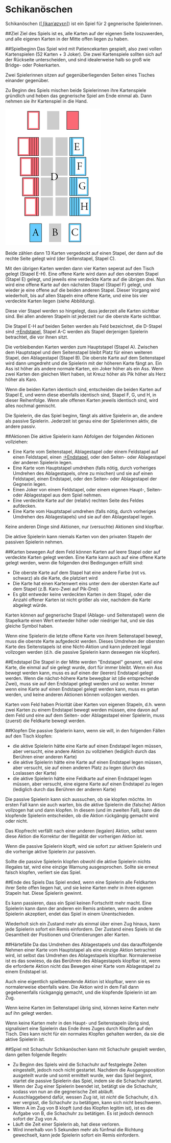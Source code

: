 # Schikanöschen
Schikanöschen
([[ˌʃikanˈøzχɛn]](https://en.wikipedia.org/wiki/International_Phonetic_Alphabet))
ist ein Spiel für 2 gegnerische Spielerinnen.

##Ziel
Ziel des Spiels ist es, alle Karten auf der eigenen Seite loszuwerden, und alle
eigenen Karten in der Mitte offen liegen zu haben.

##Spielbeginn
Das Spiel wird mit Patiencekarten gespielt, also zwei vollen Kartenspielen (52
Karten + 3 Joker).
Die zwei Kartenspiele sollten sich auf der Rückseite unterscheiden, und sind
idealerweise halb so groß wie Bridge- oder Pokerkarten.

Zwei Spielerinnen sitzen auf gegenüberliegenden Seiten eines Tisches einander
gegenüber.

Zu Beginn des Spiels mischen beide Spielerinnen ihre Kartenspiele gründlich und
heben das gegnerische Spiel am Ende einmal ab. Dann nehmen sie ihr Kartenspiel
in die Hand.

![Illustration des Spielaufbaus und Beschriftung der Kartenstapel](schikanoeschen.png)

Beide zählen dann 13 Karten vergedeckt auf einen Stapel, der dann auf die rechte
Seite gelegt wird (der Seitenstapel, Stapel C).

Mit den übrigen Karten werden dann vier Karten seperat auf den Tisch gelegt
(Stapel E-H). Eine offene Karte wird dann auf den obersten Stapel (Stapel E)
gelegt, und jeweils eine verdeckte Karte auf die übrigen drei. Nun wird eine
offene Karte auf den nächsten Stapel (Stapel F) gelegt, und wieder je eine
offene auf die beiden anderen Stapel. Dieser Vorgang wird wiederholt, bis auf
allen Stapeln eine offene Karte, und eine bis vier verdeckte Karten liegen
(siehe Abbildung).

Diese vier Stapel werden so hingelegt, dass jederzeit alle Karten sichtbar sind.
Bei allen anderen Stapeln ist jederzeit nur die oberste Karte sichtbar.

Die Stapel E-H auf beiden Seiten werden als Feld bezeichnet, die D-Stapel sind
[→Endstapel](#endstapel), Stapel A-C werden als Stapel derjenigen Spielerin
betrachtet, die vor ihnen sitzt.

Die verbleibenden Karten werden zum Hauptstapel (Stapel A). Zwischen dem
Hauptstapel und dem Seitenstapel bleibt Platz für einen weiteren Stapel, den
Ablagestapel (Stapel B). Die oberste Karte auf dem Seitenstapel wird dann
umgedreht und die Spielerin mit der höheren Karte fängt an. Ein Ass ist höher
als andere normale Karten, ein Joker höher als ein Ass.  Wenn zwei Karten den
gleichen Wert haben, ist Kreuz höher als Pik höher als Herz höher als Karo.

Wenn die beiden Karten identisch sind, entscheiden die beiden Karten auf Stapel
E, und wenn diese ebenfalls identisch sind, Stapel F, G, und H, in dieser
Reihenfolge. Wenn alle offenen Karten jeweils identisch sind, wird alles nochmal
gemischt.

Die Spielerin, die das Spiel beginn, fängt als aktive Spielerin an, die andere
als passive Spielerin. Jederzeit ist genau eine der Spielerinnen aktiv, die
andere passiv.


##Aktionen
Die aktive Spielerin kann Abfolgen der folgenden Aktionen vollziehen:

- Eine Karte vom Seitenstapel, Ablagestapel oder einem Feldstapel auf einen
  Feldstapel, einen [→Endstapel](#endstapel), oder den Seiten- oder
  Ablagestapel der anderen Spielerin legen.
- Eine Karte vom Hauptstapel umdrehen (falls nötig, durch vorheriges Umdrehen
  des Ablagestapels, ohne zu mischen) und sie auf einen Feldstapel, einen
  Endstapel, oder den Seiten- oder Ablagestapel der Gegnerin legen.
- Einen Joker von einem Feldstapel, oder einem eigenen Haupt-, Seiten- oder
  Ablagestapel aus dem Spiel nehmen.
- Eine verdeckte Karte auf der (relativ) rechten Seite des Feldes aufdecken.
- Eine Karte vom Hauptstapel umdrehen (falls nötig, durch vorheriges Umdrehen
  des Ablagestapels) und sie auf den Ablagestapel legen.

Keine anderen Dinge sind Aktionen, nur (versuchte) Aktionen sind klopfbar.

Die aktive Spielerin kann niemals Karten von den privaten Stapeln der passiven
Spielerin nehmen.

##Karten bewegen
Auf dem Feld können Karten auf leere Stapel oder auf verdeckte Karten gelegt
werden.  Eine Karte kann auch auf eine offene Karte gelegt werden, wenn die
folgenden drei Bedingungen erfüllt sind:

- Die oberste Karte auf dem Stapel hat eine andere Farbe (rot vs. schwarz) als
  die Karte, die platziert wird
- Die Karte hat einen Kartenwert eins unter dem der obersten Karte auf dem
  Stapel (z.B. Karo-Zwei auf Pik-Drei)
- Es gibt entweder keine verdeckten Karten in dem Stapel, oder die Anzahl
  offener Karten ist nicht größer als vier, nachdem die Karte abgelegt
  würde.

Karten können auf gegnerische Stapel (Ablage- und Seitenstapel) wenn die
Stapelkarte einen Wert entweder höher oder niedriger hat, und sie das gleiche
Symbol haben.

Wenn eine Spielerin die letzte offene Karte von ihrem Seitenstapel bewegt, muss
die oberste Karte aufgedeckt werden. Dieses Umdrehen der obersten Karte des
Seitenstapels ist eine Nicht-Aktion und kann jederzeit legal vollzogen werden
(d.h. die passive Spielerin kann deswegen nie klopfen).

##Endstapel
Die Stapel in der Mitte werden "Endstapel" genannt, weil eine Karte, die einmal
auf sie gelegt wurde, dort für immer bleibt. Wenn ein Ass bewegt werden kann,
muss es auf einen der (leeren) Endstapel gelegt werden.  Wenn die nächst-höhere
Karte bewegbar ist (die entsprechende Zwei), muss sie auf den Endstapel gelegt
werden und so weiter. Immer wenn eine Karte auf einen Endstapel gelegt werden
kann, muss es getan werden, und keine anderen Aktionen können vollzogen werden.

Karten vom Feld haben Priorität über Karten von eigenen Stapeln, d.h. wenn zwei
Karten zu einem Endstapel bewegt werden müssen, eine davon auf dem Feld und
eine auf dem Seiten- oder Ablagestapel einer Spielerin, muss (zuerst) die
Feldkarte bewegt werden.

##Klopfen
Die passive Spielerin kann, wenn sie will, in den folgenden Fällen auf den Tisch
klopfen:

- die aktive Spielerin hätte eine Karte auf einen Endstapel legen müssen, aber
  versucht, eine andere Aktion zu vollziehen (lediglich durch das Berühren
  einer anderen Karte)
- die aktive Spielerin hätte eine Karte auf einen Endstapel legen müssen, aber
  versucht, sie auf einen anderen Platz zu legen (durch das Loslassen der
  Karte)
- die aktive Spielerin hätte eine Feldkarte auf einen Endstapel legen müssen,
  aber versucht, eine eigene Karte auf einen Endstapel zu legen (lediglich
  durch das Berühren der anderen Karte)

Die passive Spielerin kann sich aussuchen, ob sie klopfen möchte.  Im ersten
Fall kann sie auch warten, bis die aktive Spielerin die (falsche) Aktion
vollzogen hat und dann klopfen. In diesem (und im zweiten Fall), kann die
klopfende Spielerin entscheiden, ob die Aktion rückgängig gemacht wird oder
nicht.

Das Klopfrecht verfällt nach einer anderen (legalen) Aktion, selbst wenn diese
Aktion die Korrektur der Illegalität der vorherigen Aktion ist.

Wenn die passive Spielerin klopft, wird sie sofort zur aktiven Spielerin und
die vorherige aktive Spielerin zur passiven.

Sollte die passive Spielerin klopfen obwohl die aktive Spielerin nichts
illegales tat, wird eine einzige Warnung ausgesprochen. Sollte sie erneut
falsch klopfen, verliert sie das Spiel.

##Ende des Spiels
Das Spiel ended, wenn eine Spielerin alle Feldkarten ihrer Seite offen liegen
hat, und sie keine Karten mehr in ihren eigenen Stapeln hat. Diese Spielerin
gewinnt.

Es kann passieren, dass ein Spiel keinen Fortschritt mehr macht. Eine Spielerin
kann dann der anderen ein Remis anbieten, wenn die andere Spielerin akzeptiert,
endet das Spiel in einem Unentschieden.

Wiederholt sich ein Zustand mehr als einmal über einen Zug hinaus, kann jede
Spielerin sofort ein Remis einfordern. Der Zustand eines Spiels ist die
Gesamtheit der Positionen und Orientierungen aller Karten.

##Härtefälle
Da das Umdrehen des Ablagestapels und das darauffolgende Nehmen einer Karte vom
Hauptstapel als eine einzige Aktion betrachtet wird, ist selbst das Umdrehen
des Ablagestapels klopfbar. Normalerweise ist es das sowieso, da das Berühren
des Ablagestapels klopfbar ist, wenn die erforderte Aktion nicht das Bewegen
einer Karte vom Ablagestapel zu einem Endstapel ist.

Auch eine eigentlich spielbeendende Aktion ist klopfbar, wenn sie es
normalerweise ebenfalls wäre. Die Aktion wird in dem Fall dann gegebenenfalls
rückgangig gemacht, und die klopfende Spielerin ist am Zug.

Wenn keine Karten im Seitenstapel übrig sind, können keine Karten mehr auf ihn
gelegt werden.

Wenn keine Karten mehr in den Haupt- und Seitenstapeln übrig sind, signalisiert
eine Spielerin das Ende ihres Zuges durch Klopfen auf den Tisch. Dies kann
nicht für ein normales Klopfen gehalten werden, da sie die aktive Spielerin
ist.

##Spiel mit Schachuhr
Schikanöschen kann mit Schachuhr gespielt werden, dann gelten folgende Regeln:

- Zu Beginn des Spiels wird die Schachuhr auf festgelegte Zeiten eingestellt,
  jedoch noch nicht gestartet. Nachdem die Ausgangsposition ausgeteilt wurde
  und somit ermittelt wurde, wer das Spiel beginnt, startet die passive
  Spielerin das Spiel, indem sie die Schachuhr startet.
- Wenn der Zug einer Spielerin beendet ist, betätigt sie die Schachuhr, sodass
  von nun an die gegnerische Zeit abläuft.
- Ausschlaggebend dafür, wessen Zug ist, ist _nicht_ die Schachuhr, d.h. wer
  vergisst, die Schachuhr zu betätigen, kann sich nicht beschweren.
- Wenn A im Zug von B klopft (und das Klopfen legitim ist), ist es die Aufgabe
  von B, die Schachuhr zu betätigen. Es ist jedoch dennoch sofort der Zug von
  A.
- Läuft die Zeit einer Spielerin ab, hat diese verloren.
- Wird innerhalb von 5 Sekunden mehr als fünfmal die Richtung gewechselt, kann
  jede Spielerin sofort ein Remis einfordern.
